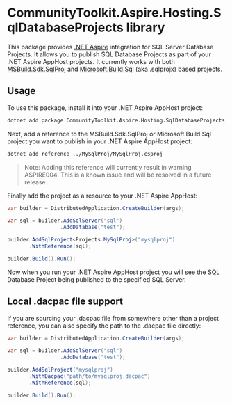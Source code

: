 # CommunityToolkit.Aspire.Hosting.SqlDatabaseProjects library
This package provides [.NET Aspire](https://learn.microsoft.com/en-us/dotnet/aspire/get-started/aspire-overview) integration for SQL Server Database Projects. It allows you to publish SQL Database Projects as part of your .NET Aspire AppHost projects. It currently works with both [MSBuild.Sdk.SqlProj](https://github.com/rr-wfm/MSBuild.Sdk.SqlProj) and [Microsoft.Build.Sql](https://github.com/microsoft/DacFx) (aka .sqlprojx) based projects.

## Usage
To use this package, install it into your .NET Aspire AppHost project:

```bash
dotnet add package CommunityToolkit.Aspire.Hosting.SqlDatabaseProjects
```

Next, add a reference to the MSBuild.Sdk.SqlProj or Microsoft.Build.Sql project you want to publish in your .NET Aspire AppHost project:

```bash
dotnet add reference ../MySqlProj/MySqlProj.csproj
```

> Note: Adding this reference will currently result in warning ASPIRE004. This is a known issue and will be resolved in a future release.

Finally add the project as a resource to your .NET Aspire AppHost:

```csharp
var builder = DistributedApplication.CreateBuilder(args);

var sql = builder.AddSqlServer("sql")
                 .AddDatabase("test");

builder.AddSqlProject<Projects.MySqlProj>("mysqlproj")
       .WithReference(sql);

builder.Build().Run();
```

Now when you run your .NET Aspire AppHost project you will see the SQL Database Project being published to the specified SQL Server.

## Local .dacpac file support
If you are sourcing your .dacpac file from somewhere other than a project reference, you can also specify the path to the .dacpac file directly:

```csharp
var builder = DistributedApplication.CreateBuilder(args);

var sql = builder.AddSqlServer("sql")
                 .AddDatabase("test");

builder.AddSqlProject("mysqlproj")
       .WithDacpac("path/to/mysqlproj.dacpac")
       .WithReference(sql);

builder.Build().Run();
```